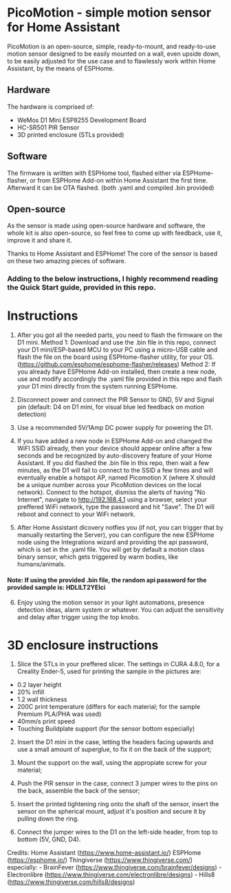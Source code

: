 # PicoMotion - simple motion sensor for Home Assistant
PicoMotion is an open-source, simple, ready-to-mount, and ready-to-use motion sensor designed to be easily mounted on a wall, even upside down, to be easily adjusted for the use case and to flawlessly work within Home Assistant, by the means of ESPHome.

## Hardware
The hardware is comprised of:
- WeMos D1 Mini ESP8255 Development Board
- HC-SR501 PIR Sensor
- 3D printed enclosure (STLs provided)

## Software
The firmware is written with ESPHome tool, flashed either via ESPHome-flasher, or from ESPHome Add-on within Home Assistant the first time. Afterward it can be OTA flashed. (both .yaml and compiled .bin provided)

## Open-source
As the sensor is made using open-source hardware and software, the whole kit is also open-source, so feel free to come up with feedback, use it, improve it and share it.

Thanks to Home Assistant and ESPHome! The core of the sensor is based on these two amazing pieces of software.

### Adding to the below instructions, I highly recommend reading the Quick Start guide, provided in this repo.

# Instructions
1. After you got all the needed parts, you need to flash the firmware on the D1 mini. 
Method 1: Download and use the .bin file in this repo, connect your D1 mini/ESP-based MCU to your PC using a micro-USB cable and flash the file on the board using ESPHome-flasher utility, for your OS. (https://github.com/esphome/esphome-flasher/releases)
Method 2: If you already have ESPHome Add-on installed, then create a new node, use and modify accordingly the .yaml file provided in this repo and flash your D1 mini directly from the system running ESPHome.

2. Disconnect power and connect the PIR Sensor to GND, 5V and Signal pin (default: D4 on D1 mini, for visual blue led feedback on motion detection)

3. Use a recommended 5V/1Amp DC power supply for powering the D1.

4. If you have added a new node in ESPHome Add-on and changed the WiFI SSID already, then your device should appear online after a few seconds and be recognized by auto-discovery feature of your Home Assistant.
If you did flashed the .bin file in this repo, then wait a few minutes, as the D1 will fail to connect to the SSID a few times and will eventually enable a hotspot AP, named Picomotion X (where X should be a unique number across your PicoMotion devices on the local network). Connect to the hotspot, dismiss the alerts of having "No Internet", navigate to http://192.168.4.1 using a browser, select your preffered WiFi network, type the password and hit "Save". The D1 will reboot and connect to your WiFi network.

5. After Home Assistant dicovery notfies you (if not, you can trigger that by manually restarting the Server), you can configure the new ESPHome node using the Integrations wizard and providing the api password, which is set in the .yaml file. You will get by default a motion class binary sensor, which gets triggered by warm bodies, like humans/animals. 
#### Note: If using the provided .bin file, the random api password for the provided sample is: HDLlLT2YEIci

6. Enjoy using the motion sensor in your light automations, presence detection ideas, alarm system or whatever. You can adjust the sensitivity and delay after trigger using the top knobs.

# 3D enclosure instructions
1. Slice the STLs in your preffered slicer. The settings in CURA 4.8.0, for a Creality Ender-5, used for printing the sample in the pictures are:
- 0.2 layer height
- 20% infill
- 1.2 wall thickness
- 200C print temperature (differs for each material; for the sample Premium PLA/PHA was used)
- 40mm/s print speed
- Touching Buildplate support (for the sensor bottom especially)

2. Insert the D1 mini in the case, letting the headers facing upwards and use a small amount of superglue, to fix it on the back of the support;

3. Mount the support on the wall, using the appropiate screw for your material;

4. Push the PIR sensor in the case, connect 3 jumper wires to the pins on the back, assemble the back of the sensor;

5. Insert the printed tightening ring onto the shaft of the sensor, insert the sensor on the spherical mount, adjust it's position and secure it by pulling down the ring.

6. Connect the jumper wires to the D1 on the left-side header, from top to bottom (5V, GND, D4).

Credits:
Home Assistant (https://www.home-assistant.io/)
ESPHome (https://esphome.io/)
Thingiverse (https://www.thingiverse.com/)
    especially:
        - BrainFever (https://www.thingiverse.com/brainfever/designs)
        - Electronlibre (https://www.thingiverse.com/electronlibre/designs)
        - Hills8 (https://www.thingiverse.com/hills8/designs)

